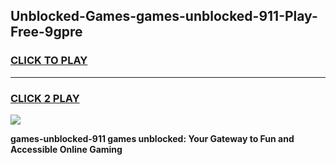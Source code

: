 
## Unblocked-Games-games-unblocked-911-Play-Free-9gpre
<h3>
<a href="https://premium76.site?title=games-unblocked-911&ref=10A">CLICK TO PLAY</a></h3>
<hr>

<h3>
<a href="https://premium76.site?title=games-unblocked-911&ref=10A">CLICK 2 PLAY</a>
  
</h3>

<a href="https://premium76.site?title=games-unblocked-911&ref=10A"><img src="https://clearcache.store/games.png"></a>


**games-unblocked-911 games unblocked: Your Gateway to Fun and Accessible Online Gaming**
